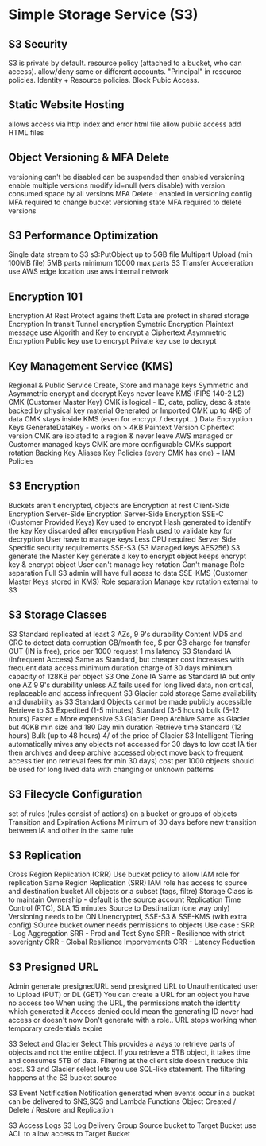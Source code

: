 # Simple Storage Service (S3)

## S3 Security

S3 is private by default.
resource policy (attached to a bucket, who can access).
allow/deny same or different accounts.
"Principal" in resource policies.
Identity + Resource policies.
Block Pubic Access.

## Static Website Hosting

allows access via http
index and error html file
allow public access
add HTML files

## Object Versioning & MFA Delete

versioning can't be disabled
can be suspended then enabled
versioning enable multiple versions
	modify id=null (vers disable) with version
consumed space by all versions
MFA Delete : enabled in versioning config
MFA required to change bucket versioning state
MFA required to delete versions

## S3 Performance Optimization

Single data stream to S3 s3:PutObject
up to 5GB file
Multipart Upload (min 100MB file)
5MB parts minimum 10000 max parts
S3 Transfer Acceleration use AWS edge location
	use aws internal network

## Encryption 101

Encryption At Rest
	Protect agains theft
	Data are protect in shared storage
Encryption In transit
	Tunnel encryption
Symetric Encryption
	Plaintext message use Algorith and Key to encrypt a Ciphertext
Asymmetric Encryption
	Public key use to encrypt
	Private key use to decrypt

## Key Management Service (KMS)

Regional & Public Service
Create, Store and manage keys
Symmetric and Asymmetric
encrypt and decrypt
Keys never leave KMS (FIPS 140-2 L2)
CMK (Customer Master Key)
CMK is logical - ID, date, policy, desc & state
backed by physical key material
Generated or Imported
CMK up to 4KB of data
CMK stays inside KMS (even for encrypt / decrypt...)
Data Encryption Keys 
	GenerateDataKey - works on > 4KB
	Paintext Version
	Ciphertext version
CMK are isolated to a region & never leave
AWS managed or Customer managed keys
CMK are more configurable
CMKs support rotation
Backing Key
Aliases
Key Policies (every CMK has one) + IAM Policies

## S3 Encryption           

Buckets aren't encrypted, objects are
Encryption at rest 
	Client-Side Encryption
	Server-Side Encryption 
Server-Side Encryption
	SSE-C (Customer Provided Keys)
		Key used to encrypt
		Hash generated to identify the key
		Key discarded after encryption
		Hash used to validate key for decryption
		User have to manage keys
		Less CPU required Server Side
		Specific security requirements
	SSE-S3 (S3 Managed keys AES256)
		S3 generate the Master Key
			generate a key to encrypt object
			keeps encrypt key & encrypt object
		User can't manage key rotation
		Can't manage Role separation
			Full S3 admin will have full acess to data
	SSE-KMS (Customer Master Keys stored in KMS)
		Role separation
		Manage key rotation
		external to S3

## S3 Storage Classes

S3 Standard 
	replicated at least 3 AZs, 9 9's durability
	Content MD5 and CRC to detect data corruption
	GB/month fee, $ per GB charge for transfer OUT (IN is free), price per 1000 request
	1 ms latency
S3 Standard IA (Infrequent Access)
	Same as Standard, but cheaper
	cost increases with frequent data access
	minimum duration charge of 30 days
	minimum capacity of 128KB per object
S3 One Zone IA
	Same as Standard IA but only one AZ
	9 9's durability unless AZ fails
	used for long lived data, non critical, replaceable and access infrequent
S3 Glacier
	cold storage
	Same availability and durability as S3 Standard
	Objects cannot be made publicly accessible
	Retrieve to S3
		Expedited (1-5 minutes)
		Standard (3-5 hours)
		bulk (5-12 hours)
		Faster = More expensive
S3 Glacier Deep Archive
	Same as Glacier but
	40KB min size and 180 Day min duration
	Retrieve time
		Standard (12 hours)
		Bulk (up to 48 hours)
	4/ of the price of Glacier
S3 Intelligent-Tiering
	automatically mives any objects not accessed for 30 days to low cost IA tier then archives and deep archive
	accessed object move back to frequent access tier (no retrieval fees for min 30 days)
	cost per 1000 objects
	should be used for long lived data with changing or unknown patterns

## S3 Filecycle Configuration

set of rules (rules consist of actions)
	on a bucket or groups of objects
Transition and Expiration Actions
Minimum of 30 days before new transition between IA and other in the same rule

## S3 Replication

Cross Region Replication (CRR)
	Use bucket policy to allow IAM role for replication
Same Region Replication (SRR)
	IAM role has access to source and destination bucket
All objects or a subset (tags, filtre)
Storage Class is to maintain
Ownership - default is the source account 
Replication Time Control (RTC), SLA 15 minutes 
Source to Destination (one way only)
Versioning needs to be ON
Unencrypted, SSE-S3 & SSE-KMS (with extra config)
SOurce bucket owner needs permissions to objects
Use case :
	SRR - Log Aggregation
	SRR - Prod and Test Sync
	SRR - Resilience with strict soverignty
	CRR - Global Resilience Imporvements
	CRR - Latency Reduction

## S3 Presigned URL

Admin generate presignedURL
send presigned URL to Unauthenticated user to Upload (PUT) or DL (GET)
You can create a URL for an object you have no access too
When using the URL, the permissions match the identity which generated it
Access denied could mean the generating ID never had access or doesn't now
Don't generate with a role.. URL stops working when temporary credentials expire

S3 Select and Glacier Select
This provides a ways to retrieve parts of objects and not the entire object.
If you retrieve a 5TB object, it takes time and consumes 5TB of data. Filtering at the client side doesn't reduce this cost.
S3 and Glacier select lets you use SQL-like statement.
The filtering happens at the S3 bucket source

S3 Event Notification
Notification generated when events occur in a bucket
can be delivered to SNS,SQS and Lambda Functions
Object Created / Delete / Restore and Replication

S3 Access Logs
S3 Log Delivery Group
	Source bucket to Target Bucket
	use ACL to allow access to Target Bucket
	
